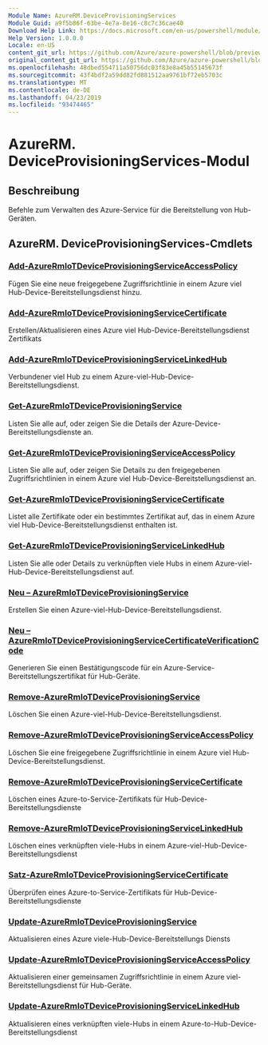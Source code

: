 ```yaml
---
Module Name: AzureRM.DeviceProvisioningServices
Module Guid: a9f5b86f-63be-4e7a-8e16-c8c7c36cae40
Download Help Link: https://docs.microsoft.com/en-us/powershell/module/azurerm.deviceprovisioningservices
Help Version: 1.0.0.0
Locale: en-US
content_git_url: https://github.com/Azure/azure-powershell/blob/preview/src/ResourceManager/DeviceProvisioningServices/Commands.DeviceProvisioningServices/help/AzureRM.DeviceProvisioningServices.md
original_content_git_url: https://github.com/Azure/azure-powershell/blob/preview/src/ResourceManager/DeviceProvisioningServices/Commands.DeviceProvisioningServices/help/AzureRM.DeviceProvisioningServices.md
ms.openlocfilehash: 48dbed554711a50756dc03f83e8a45b55145673f
ms.sourcegitcommit: 43f4bdf2a59dd82fd881512aa9761bf72eb5703c
ms.translationtype: MT
ms.contentlocale: de-DE
ms.lasthandoff: 04/23/2019
ms.locfileid: "93474465"
---
```

# AzureRM. DeviceProvisioningServices-Modul
## Beschreibung
Befehle zum Verwalten des Azure-Service für die Bereitstellung von Hub-Geräten.

## AzureRM. DeviceProvisioningServices-Cmdlets
### [Add-AzureRmIoTDeviceProvisioningServiceAccessPolicy](Add-AzureRmIoTDeviceProvisioningServiceAccessPolicy.md)
Fügen Sie eine neue freigegebene Zugriffsrichtlinie in einem Azure viel Hub-Device-Bereitstellungsdienst hinzu.

### [Add-AzureRmIoTDeviceProvisioningServiceCertificate](Add-AzureRmIoTDeviceProvisioningServiceCertificate.md)
Erstellen/Aktualisieren eines Azure viel Hub-Device-Bereitstellungsdienst Zertifikats

### [Add-AzureRmIoTDeviceProvisioningServiceLinkedHub](Add-AzureRmIoTDeviceProvisioningServiceLinkedHub.md)
Verbundener viel Hub zu einem Azure-viel-Hub-Device-Bereitstellungsdienst.

### [Get-AzureRmIoTDeviceProvisioningService](Get-AzureRmIoTDeviceProvisioningService.md)
Listen Sie alle auf, oder zeigen Sie die Details der Azure-Device-Bereitstellungsdienste an.

### [Get-AzureRmIoTDeviceProvisioningServiceAccessPolicy](Get-AzureRmIoTDeviceProvisioningServiceAccessPolicy.md)
Listen Sie alle auf, oder zeigen Sie Details zu den freigegebenen Zugriffsrichtlinien in einem Azure viel Hub-Device-Bereitstellungsdienst an.

### [Get-AzureRmIoTDeviceProvisioningServiceCertificate](Get-AzureRmIoTDeviceProvisioningServiceCertificate.md)
Listet alle Zertifikate oder ein bestimmtes Zertifikat auf, das in einem Azure viel Hub-Device-Bereitstellungsdienst enthalten ist.

### [Get-AzureRmIoTDeviceProvisioningServiceLinkedHub](Get-AzureRmIoTDeviceProvisioningServiceLinkedHub.md)
Listen Sie alle oder Details zu verknüpften viele Hubs in einem Azure-viel-Hub-Device-Bereitstellungsdienst auf.

### [Neu – AzureRmIoTDeviceProvisioningService](New-AzureRmIoTDeviceProvisioningService.md)
Erstellen Sie einen Azure-viel-Hub-Device-Bereitstellungsdienst.

### [Neu – AzureRmIoTDeviceProvisioningServiceCertificateVerificationCode](New-AzureRmIoTDeviceProvisioningServiceCertificateVerificationCode.md)
Generieren Sie einen Bestätigungscode für ein Azure-Service-Bereitstellungszertifikat für Hub-Geräte.

### [Remove-AzureRmIoTDeviceProvisioningService](Remove-AzureRmIoTDeviceProvisioningService.md)
Löschen Sie einen Azure-viel-Hub-Device-Bereitstellungsdienst.

### [Remove-AzureRmIoTDeviceProvisioningServiceAccessPolicy](Remove-AzureRmIoTDeviceProvisioningServiceAccessPolicy.md)
Löschen Sie eine freigegebene Zugriffsrichtlinie in einem Azure viel Hub-Device-Bereitstellungsdienst.

### [Remove-AzureRmIoTDeviceProvisioningServiceCertificate](Remove-AzureRmIoTDeviceProvisioningServiceCertificate.md)
Löschen eines Azure-to-Service-Zertifikats für Hub-Device-Bereitstellungsdienste

### [Remove-AzureRmIoTDeviceProvisioningServiceLinkedHub](Remove-AzureRmIoTDeviceProvisioningServiceLinkedHub.md)
Löschen eines verknüpften viele-Hubs in einem Azure-viel-Hub-Device-Bereitstellungsdienst

### [Satz-AzureRmIoTDeviceProvisioningServiceCertificate](Set-AzureRmIoTDeviceProvisioningServiceCertificate.md)
Überprüfen eines Azure-to-Service-Zertifikats für Hub-Device-Bereitstellungsdienste

### [Update-AzureRmIoTDeviceProvisioningService](Update-AzureRmIoTDeviceProvisioningService.md)
Aktualisieren eines Azure viele-Hub-Device-Bereitstellungs Diensts

### [Update-AzureRmIoTDeviceProvisioningServiceAccessPolicy](Update-AzureRmIoTDeviceProvisioningServiceAccessPolicy.md)
Aktualisieren einer gemeinsamen Zugriffsrichtlinie in einem Azure viel-Bereitstellungsdienst für Hub-Geräte.

### [Update-AzureRmIoTDeviceProvisioningServiceLinkedHub](Update-AzureRmIoTDeviceProvisioningServiceLinkedHub.md)
Aktualisieren eines verknüpften viele-Hubs in einem Azure-to-Hub-Device-Bereitstellungsdienst

